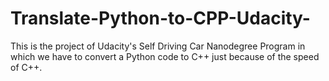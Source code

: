 # Translate-Python-to-CPP-Udacity-
This is the project of Udacity's Self Driving Car Nanodegree Program in which we have to convert a Python code to C++ just because of the speed of C++.
